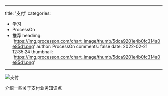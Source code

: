 
---
title: '支付'
categories: 
 - 学习
 - ProcessOn
 - 推荐
headimg: 'https://img.processon.com/chart_image/thumb/5dca9201e4b0fc314a0e85d1.png'
author: ProcessOn
comments: false
date: 2022-02-21 12:35:24
thumbnail: 'https://img.processon.com/chart_image/thumb/5dca9201e4b0fc314a0e85d1.png'
---

<div>   
<img class="thumb" alt="支付" src="https://img.processon.com/chart_image/thumb/5dca9201e4b0fc314a0e85d1.png" referrerpolicy="no-referrer">
<p>介绍一些关于支付业务知识点</p>  
</div>
            